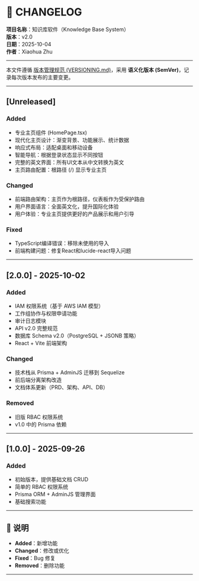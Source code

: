 # 📖 CHANGELOG

**项目名称**：知识库软件（Knowledge Base System）  
**版本**：v2.0  
**日期**：2025-10-04  
**作者**：Xiaohua Zhu  

---

本文件遵循 [版本管理规范 (VERSIONING.md)](./docs/VERSIONING.md)，采用 **语义化版本 (SemVer)**，记录每次版本发布的主要变更。

---

## [Unreleased]

### Added
- 专业主页组件 (HomePage.tsx)
- 现代化主页设计：渐变背景、功能展示、统计数据
- 响应式布局：适配桌面和移动设备
- 智能导航：根据登录状态显示不同按钮
- 完整的英文界面：所有UI文本从中文转换为英文
- 主页路由配置：根路径 (/) 显示专业主页

### Changed
- 前端路由架构：主页作为根路径，仪表板作为受保护路由
- 用户界面语言：全面英文化，提升国际化体验
- 用户体验：专业主页提供更好的产品展示和用户引导

### Fixed
- TypeScript编译错误：移除未使用的导入
- 前端构建问题：修复React和lucide-react导入问题

---

## [2.0.0] - 2025-10-02
### Added
- IAM 权限系统（基于 AWS IAM 模型）
- 工作组协作与权限申请功能
- 审计日志模块
- API v2.0 完整规范
- 数据库 Schema v2.0（PostgreSQL + JSONB 策略）
- React + Vite 前端架构

### Changed
- 技术栈从 Prisma + AdminJS 迁移到 Sequelize
- 前后端分离架构改造
- 文档体系更新（PRD、架构、API、DB）

### Removed
- 旧版 RBAC 权限系统
- v1.0 中的 Prisma 依赖

---

## [1.0.0] - 2025-09-26
### Added
- 初始版本，提供基础文档 CRUD
- 简单的 RBAC 权限系统
- Prisma ORM + AdminJS 管理界面
- 基础搜索功能

---

## 📌 说明

- **Added**：新增功能  
- **Changed**：修改或优化  
- **Fixed**：Bug 修复  
- **Removed**：删除功能  

---